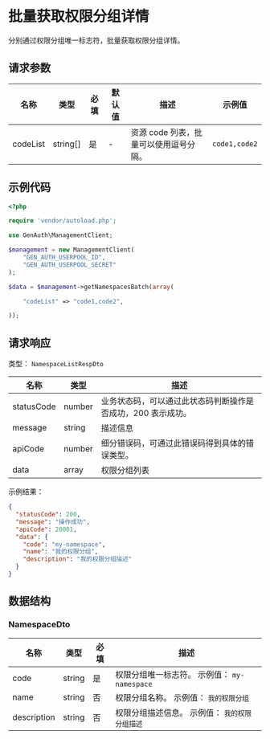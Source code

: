 # 批量获取权限分组详情

<!--
  警告⚠️：
  不要直接修改该文档，
  https://github.com/Authing/authing-docs-factory
  使用该项目进行生成
-->

<LastUpdated />

分别通过权限分组唯一标志符，批量获取权限分组详情。

## 请求参数

| 名称     | 类型     | 必填 | 默认值 | 描述                                   | 示例值        |
| -------- | -------- | ---- | ------ | -------------------------------------- | ------------- |
| codeList | string[] | 是   | -      | 资源 code 列表，批量可以使用逗号分隔。 | `code1,code2` |

## 示例代码

```php
<?php

require 'vendor/autoload.php';

use GenAuth\ManagementClient;

$management = new ManagementClient(
    "GEN_AUTH_USERPOOL_ID",
    "GEN_AUTH_USERPOOL_SECRET"
);

$data = $management->getNamespacesBatch(array(

    "codeList" => "code1,code2",

));
```

## 请求响应

类型： `NamespaceListRespDto`

| 名称       | 类型   | 描述                                                         |
| ---------- | ------ | ------------------------------------------------------------ |
| statusCode | number | 业务状态码，可以通过此状态码判断操作是否成功，200 表示成功。 |
| message    | string | 描述信息                                                     |
| apiCode    | number | 细分错误码，可通过此错误码得到具体的错误类型。               |
| data       | array  | 权限分组列表                                                 |

示例结果：

```json
{
  "statusCode": 200,
  "message": "操作成功",
  "apiCode": 20001,
  "data": {
    "code": "my-namespace",
    "name": "我的权限分组",
    "description": "我的权限分组描述"
  }
}
```

## 数据结构

### <a id="NamespaceDto"></a> NamespaceDto

| 名称        | 类型   | 必填 | 描述                                           |
| ----------- | ------ | ---- | ---------------------------------------------- |
| code        | string | 是   | 权限分组唯一标志符。 示例值： `my-namespace`   |
| name        | string | 否   | 权限分组名称。 示例值： `我的权限分组`         |
| description | string | 否   | 权限分组描述信息。 示例值： `我的权限分组描述` |
